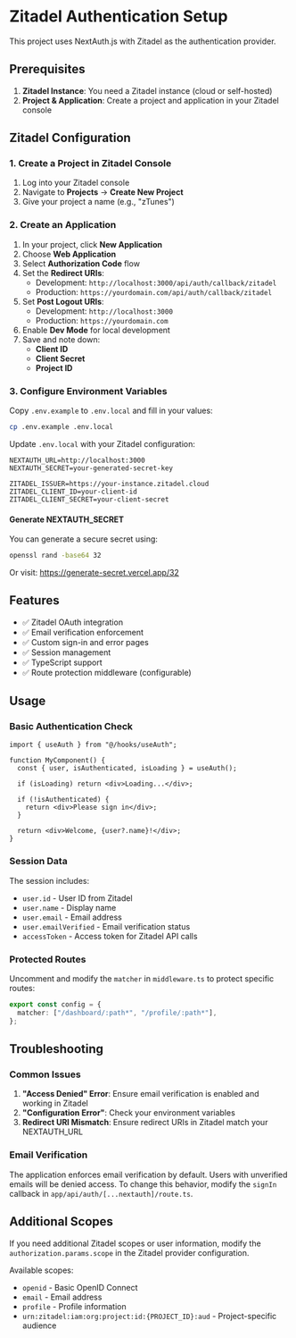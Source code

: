# Zitadel Authentication Setup

This project uses NextAuth.js with Zitadel as the authentication provider.

## Prerequisites

1. **Zitadel Instance**: You need a Zitadel instance (cloud or self-hosted)
2. **Project & Application**: Create a project and application in your Zitadel console

## Zitadel Configuration

### 1. Create a Project in Zitadel Console

1. Log into your Zitadel console
2. Navigate to **Projects** → **Create New Project**
3. Give your project a name (e.g., "zTunes")

### 2. Create an Application

1. In your project, click **New Application**
2. Choose **Web Application**
3. Select **Authorization Code** flow
4. Set the **Redirect URIs**:
   - Development: `http://localhost:3000/api/auth/callback/zitadel`
   - Production: `https://yourdomain.com/api/auth/callback/zitadel`
5. Set **Post Logout URIs**:
   - Development: `http://localhost:3000`
   - Production: `https://yourdomain.com`
6. Enable **Dev Mode** for local development
7. Save and note down:
   - **Client ID**
   - **Client Secret**
   - **Project ID**

### 3. Configure Environment Variables

Copy `.env.example` to `.env.local` and fill in your values:

```bash
cp .env.example .env.local
```

Update `.env.local` with your Zitadel configuration:

```env
NEXTAUTH_URL=http://localhost:3000
NEXTAUTH_SECRET=your-generated-secret-key

ZITADEL_ISSUER=https://your-instance.zitadel.cloud
ZITADEL_CLIENT_ID=your-client-id
ZITADEL_CLIENT_SECRET=your-client-secret
```

#### Generate NEXTAUTH_SECRET

You can generate a secure secret using:

```bash
openssl rand -base64 32
```

Or visit: https://generate-secret.vercel.app/32

## Features

- ✅ Zitadel OAuth integration
- ✅ Email verification enforcement
- ✅ Custom sign-in and error pages
- ✅ Session management
- ✅ TypeScript support
- ✅ Route protection middleware (configurable)

## Usage

### Basic Authentication Check

```tsx
import { useAuth } from "@/hooks/useAuth";

function MyComponent() {
  const { user, isAuthenticated, isLoading } = useAuth();

  if (isLoading) return <div>Loading...</div>;

  if (!isAuthenticated) {
    return <div>Please sign in</div>;
  }

  return <div>Welcome, {user?.name}!</div>;
}
```

### Session Data

The session includes:

- `user.id` - User ID from Zitadel
- `user.name` - Display name
- `user.email` - Email address
- `user.emailVerified` - Email verification status
- `accessToken` - Access token for Zitadel API calls

### Protected Routes

Uncomment and modify the `matcher` in `middleware.ts` to protect specific routes:

```ts
export const config = {
  matcher: ["/dashboard/:path*", "/profile/:path*"],
};
```

## Troubleshooting

### Common Issues

1. **"Access Denied" Error**: Ensure email verification is enabled and working in Zitadel
2. **"Configuration Error"**: Check your environment variables
3. **Redirect URI Mismatch**: Ensure redirect URIs in Zitadel match your NEXTAUTH_URL

### Email Verification

The application enforces email verification by default. Users with unverified emails will be denied access. To change this behavior, modify the `signIn` callback in `app/api/auth/[...nextauth]/route.ts`.

## Additional Scopes

If you need additional Zitadel scopes or user information, modify the `authorization.params.scope` in the Zitadel provider configuration.

Available scopes:

- `openid` - Basic OpenID Connect
- `email` - Email address
- `profile` - Profile information
- `urn:zitadel:iam:org:project:id:{PROJECT_ID}:aud` - Project-specific audience

